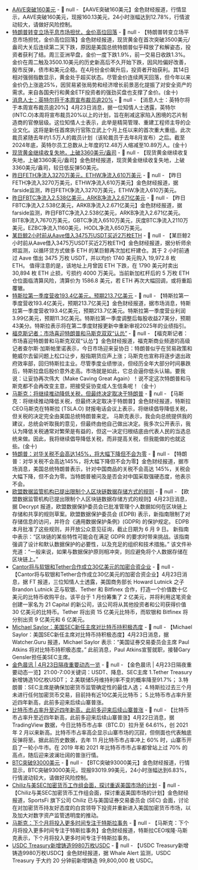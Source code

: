 - [AAVE突破160美元]() - 📰 null - 【AAVE突破160美元】金色财经报道，行情显示，AAVE突破160美元，现报160.13美元，24小时涨幅达到12.78%，行情波动较大，请做好风险控制。
- [特朗普转变立场平息市场担忧，金价高位回落]() - 📰 null - 【特朗普转变立场平息市场担忧，金价高位回落】金色财经报道，现货黄金在首次突破3500美元/盎司大关后连续第二天下跌，原因是美国总统特朗普似乎释放了和解姿态，投资者获利了结。周三亚洲早盘，金价一度下跌1.9%，前一交易日收跌1.3%。金价在周二触及3500.10美元的历史新高后不久开始下跌，因风险偏好改善，股市反弹，债市和美元企稳。在4月份金价飙升后，投资者开始获利。其14日相对强弱指数显示，黄金处于超买状态。尽管金价连续两天回落，但今年以来金价仍上涨逾25%，因贸易紧张局势和经济增长前景恶化提振了对安全资产的需求。来自各国央行和黄金ETF投资者的强劲买盘也支撑了金价。(金十)
- [消息人士：英特尔将于本周宣布裁员逾20%]() - 📰 null - 【消息人士：英特尔将于本周宣布裁员逾20%】4月23日消息，据一位知情人士透露，英特尔(INTC.O)本周将宣布裁员20%以上的计划，旨在削减这家陷入困境的芯片制造商的官僚层级。这位知情人士表示，此举是精简管理、重建工程师主导的企业文化。这将是新任首席执行官陈立武上个月上任以来的首次重大重组。此次裁员紧随去年约1.5万人的裁员计划（该轮裁员于去年8月宣布）之后。截至2024年底，英特尔员工总数从上年度的12.48万人缩减至10.89万人。(金十)
- [现货黄金继续收复失地，上破3360美元/盎司]() - 📰 null - 【现货黄金继续收复失地，上破3360美元/盎司】金色财经报道，现货黄金继续收复失地，上破3360美元/盎司，较日低反弹50美元。
- [昨日FETH净流入3270万美元，ETHW净流入610万美元](https://farside.co.uk/eth/) - 📰 null - 【昨日FETH净流入3270万美元，ETHW净流入610万美元】金色财经报道，据farside监测，昨日FETH净流入3270万美元，ETHW净流入610万美元。
- [昨日FBTC净流入2.538亿美元，ARKB净流入2.671亿美元](https://farside.co.uk/btc/) - 📰 null - 【昨日FBTC净流入2.538亿美元，ARKB净流入2.671亿美元】金色财经报道，据farside监测，昨日FBTC净流入2.538亿美元，ARKB净流入2.671亿美元。BITB净流入7670万美元，GBTC净流入6510万美元，灰度BTC净流入2110万美元，EZBC净流入1160美元，HODL净流入650万美元。
- [某巨鲸2小时前从Aave借入3475万USDT买近2万枚ETH]() - 📰 null - 【某巨鲸2小时前从Aave借入3475万USDT买近2万枚ETH】金色财经报道，据分析师余烬监测，以循环贷方式做多 ETH 的某巨鲸再次加杠杆建仓。其于 2 小时前通过 Aave 借出 3475 万枚 USDT，并以均价 1740 美元购入 19,972.8 枚 ETH。 
值得注意的是，该地址上月曾因 ETH 下跌，在 1790 美元时卖出 30,894 枚 ETH 止损，亏损约 4000 万美元。当前新加杠杆后的 5 万枚 ETH 仓位面临清算风险，清算价为 1586.8 美元，若 ETH 再次大幅回调，或将重蹈覆辙。
- [特斯拉第一季度营收193.4亿美元，预期213.7亿美元]() - 📰 null - 【特斯拉第一季度营收193.4亿美元，预期213.7亿美元】金色财经报道，据市场消息，特斯拉第一季度营收193.4亿美元，预期213.7亿美元。特斯拉第一季度营业利润3.99亿美元，预期11.3亿美元。特斯拉第一季度调整后每股收益27美分，预期43美分。特斯拉表示将在第二季度财报更新中重新审视2025年的业绩指引。
- [福克斯记者：市场喜迎特朗普和马斯克双双“认怂”]() - 📰 null - 【福克斯记者：市场喜迎特朗普和马斯克双双“认怂”】金色财经报道，福克斯商业频道的高级记者查尔斯·加斯帕里诺表示，今日市场迎来妥协日：特朗普似乎在贸易政策和鲍威尔去留问题上松口让步，股指期货应声上涨；马斯克也宣称将逐步退出政府效率部，回归特斯拉主业。尽管季度业绩惨淡，但经历全年大部分时间暴跌后，特斯拉盘后股价意外走高。市场就是如此，它总会逼你低头认输。要我说：让妥协再次伟大（Make Caving Great Again）！说不定这次特朗普和马斯克都不会再改变主意，把接受妥协变成人生信条呢！（金十）
- [马斯克：将继续推动降低关税，但最终决定取决于特朗普]() - 📰 null - 【马斯克：将继续推动降低关税，但最终决定取决于特朗普】金色财经报道，特斯拉CEO马斯克在特斯拉 (TSLA.O) 财报电话会议上表示，将继续倡导降低关税，但关税的决定完全由美国总统特朗普来定。 
马斯克表示，我会向总统提供我的建议，总统会听取我的意见，但最终由他自己做出决定。我多次公开表示，我认为降低关税通常对繁荣是有益的，但这一决定归根结底由代表人民的当选总统来做。因此，我将继续倡导降低关税，而非提高关税，但我能做的也就这些。(金十)
- [特朗普：对华关税不会高达145%，将大幅下降但不会为零]() - 📰 null - 【特朗普：对华关税不会高达145%，将大幅下降但不会为零】金色财经报道，据市场消息，美国总统特朗普表示，针对中国商品的关税不会高达 145%，关税会大幅下降，但不会为零。当特朗普被问及是否会对中国采取强硬态度，他表示不会。
- [欧盟数据监管机构已提出限制个人区块链数据存储方式的规则]() - 📰 null - 【欧盟数据监管机构已提出限制个人区块链数据存储方式的规则】4月23日消息，据 Decrypt 报道，欧盟数据保护委员会已批准管理个人数据如何在区块链上存储和共享的规则草案。欧盟数据保护委员会 (EDPB) 表示，新指南限制了对存储信息的访问，并符合《通用数据保护条例》(GDPR) 的保护规定。 
EDPB 本月批准了这些规则，并开放公众意见征询，截止日期为 6 月 9 日。 
新指南中表示：“区块链的某些特性可能会在满足 GDPR 的要求时带来挑战。该指南强调了设计和默认数据保护的必要性，以及充足的组织和技术措施。” 该文件补充道：“一般来说，如果与数据保护原则相冲突，则应避免将个人数据存储在区块链上。”
- [Cantor将与软银和Tether合作成立30亿美元的加密合资企业]() - 📰 null - 【Cantor将与软银和Tether合作成立30亿美元的加密合资企业】4月23日消息，据 FT 报道，三位知情人士透露，美国商务部长 Howard Lutnick 之子 Brandon Lutnick 正与软银、Tether 和 Bitfinex 合作，打造一个价值数十亿美元的比特币收购平台。该平台于 1 月份筹集了 2 亿美元，并将利用这笔资金创建一家名为 21 Capital 的新公司，该公司将从其他投资者和公司获得价值 30 亿美元的比特币。Tether 将出资 15 亿美元比特币，而软银和 Bitfinex 将分别出资 9 亿美元和 6 亿美元。
- [Michael Saylor：美国SEC新任主席对比特币持积极态度]() - 📰 null - 【Michael Saylor：美国SEC新任主席对比特币持积极态度】4月23日消息，据 Watcher.Guru 报道，Michael Saylor 表示：“美国证券交易委员会主席 Paul Atkins 将对比特币持积极态度。” 
此前消息，Paul Atkins宣誓就职，接替Gary Gensler担任美SEC主席。
- [金色晨讯 | 4月23日隔夜重要动态一览]() - 📰 null - 【金色晨讯 | 4月23日隔夜重要动态一览】21:00-7:00关键词：USDT、降息、SEC主席 
1.Tether Treasury新增铸造10亿枚USDT； 
2.美联储5月维持利率不变的概率降至91.7%； 
3.特朗普：SEC主席是确保加密货币监管确定性的最佳人选； 
4.特斯拉过去三个月未进行任何加密货币交易，目前持有近10亿美元比特币； 
5.比特币市占率升至近四年新高，此前多迎来后续山寨普涨。
- [比特币市占率升至近四年新高，此前多迎来后续山寨普涨]() - 📰 null - 【比特币市占率升至近四年新高，此前多迎来后续山寨普涨】4月22日消息，据 TradingView 数据，今日比特币市占率（BTC.D）拉升至 64.61%，创 2021 年 2 月以来新高。比特币市占率高企显示山寨市场的沉寂，但侧面也代表触底反弹将至。据此前历史数据，去年 11 月比特币市占率冲上 60% 时，山寨币开启了一轮小牛市。在 2019 年和 2021 年比特币市市占率都曾站上过 70% 的高点，随后迎来波澜壮阔的普涨行情。
- [BTC突破93000美元]() - 📰 null - 【BTC突破93000美元】金色财经报道，行情显示，BTC突破93000美元，现报93019.99美元，24小时涨幅达到6.83%，行情波动较大，请做好风险控制。
- [Chiliz与美SEC加密货币工作组会面，探讨重返美国市场的计划](https://cointelegraph.com/news/chiliz-meets-sec-crypto-task-force-us-market-reentry) - 📰 null - 【Chiliz与美SEC加密货币工作组会面，探讨重返美国市场的计划】金色财经报道，SportsFi 旗下公司 Chiliz 已与美国证券交易委员会 (SEC) 会面，讨论在对加密货币持友好态度的白宫领导下投资并重新进入美国加密货币市场，以及加大对数字资产监管透明度的推动。
- [马斯克：下个月将投入更多时间专注于特斯拉事务](https://flash.jin10.com/detail/20250423054449207800) - 📰 null - 【马斯克：下个月将投入更多时间专注于特斯拉事务】金色财经报道，特斯拉CEO埃隆·马斯克表示，下个月将投入更多时间专注于特斯拉事务。
- [USDC Treasury新增铸造9980万枚USDC](https://x.com/whale_alert/status/1914807366769426649) - 📰 null - 【USDC Treasury新增铸造9980万枚USDC】金色财经报道，据 Whale Alert 监测，USDC Treasury 于大约 20 分钟前新增铸造 99,800,000 枚 USDC。
